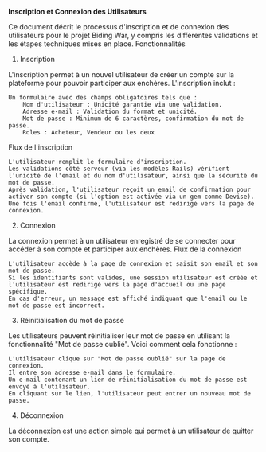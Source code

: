 **Inscription et Connexion des Utilisateurs**

Ce document décrit le processus d'inscription et de connexion des utilisateurs pour le projet Biding War, y compris les différentes validations et les étapes techniques mises en place.
Fonctionnalités
1. Inscription

L'inscription permet à un nouvel utilisateur de créer un compte sur la plateforme pour pouvoir participer aux enchères. L'inscription inclut :

    Un formulaire avec des champs obligatoires tels que :
        Nom d'utilisateur : Unicité garantie via une validation.
        Adresse e-mail : Validation du format et unicité.
        Mot de passe : Minimum de 6 caractères, confirmation du mot de passe.
        Roles : Acheteur, Vendeur ou les deux

Flux de l'inscription

    L'utilisateur remplit le formulaire d'inscription.
    Les validations côté serveur (via les modèles Rails) vérifient l'unicité de l'email et du nom d'utilisateur, ainsi que la sécurité du mot de passe.
    Après validation, l'utilisateur reçoit un email de confirmation pour activer son compte (si l'option est activée via un gem comme Devise).
    Une fois l'email confirmé, l'utilisateur est redirigé vers la page de connexion.

2. Connexion

La connexion permet à un utilisateur enregistré de se connecter pour accéder à son compte et participer aux enchères.
Flux de la connexion

    L'utilisateur accède à la page de connexion et saisit son email et son mot de passe.
    Si les identifiants sont valides, une session utilisateur est créée et l'utilisateur est redirigé vers la page d'accueil ou une page spécifique.
    En cas d'erreur, un message est affiché indiquant que l'email ou le mot de passe est incorrect.

3. Réinitialisation du mot de passe

Les utilisateurs peuvent réinitialiser leur mot de passe en utilisant la fonctionnalité "Mot de passe oublié". Voici comment cela fonctionne :

    L'utilisateur clique sur "Mot de passe oublié" sur la page de connexion.
    Il entre son adresse e-mail dans le formulaire.
    Un e-mail contenant un lien de réinitialisation du mot de passe est envoyé à l'utilisateur.
    En cliquant sur le lien, l'utilisateur peut entrer un nouveau mot de passe.

4. Déconnexion

La déconnexion est une action simple qui permet à un utilisateur de quitter son compte. 